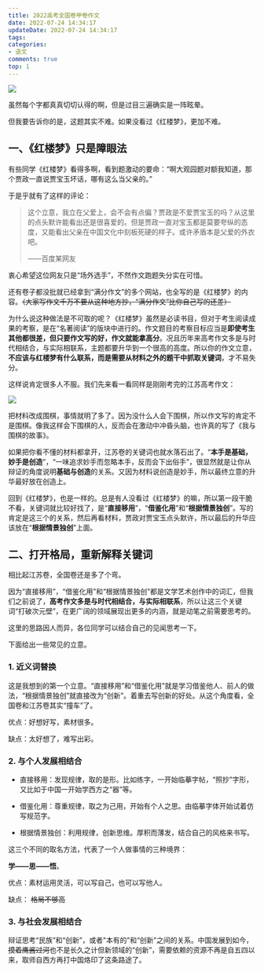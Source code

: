 ```yaml
---
title: 2022高考全国卷甲卷作文
date: 2022-07-24 14:34:17
updateDate: 2022-07-24 14:34:17
tags:
categories:
- 语文
comments: true
top: 1
---
```

![](/images/红楼梦.jpeg)

虽然每个字都真真切切认得的啊，但是过目三遍确实是一阵眩晕。

但我要告诉你的是，这题其实不难。如果没看过《红楼梦》，更加不难。

<!--more-->

## 一、《红楼梦》只是障眼法

有些同学《红楼梦》看得多啊，看到题激动的要命：“啊大观园题对额我知道，那个贾政一直说贾宝玉坏话，哪有这么当父亲的。”

于是乎就有了这样的评论：

> 这个立意，我立在父爱上，会不会有点偏？贾政是不爱贾宝玉的吗？从这里的点头默许能看出还是很喜爱的。但是贾政一直对宝玉都是莫要夸纵的态度，又能看出父亲在中国文化中刻板死硬的样子。或许矛盾本是父爱的外衣吧。
>
> ——百度某网友

衷心希望这位网友只是“场外选手”，不然作文跑题失分实在可惜。

还有卷子都没批就已经拿到“满分作文”的多个网站，也全写的是《红楼梦》的内容。~~（大家写作文千万不要从这种地方抄，“满分作文”比你自己写的还差）~~

为什么说这种做法是不可取的呢？《红楼梦》虽然是必读书目，但对于考生阅读成果的考察，是在“名著阅读”的版块中进行的。作文题目的考察目标应当是**即使考生其他都很差，但只要作文写的好，作文就能拿高分**。况且历年来高考作文多是与时代相结合，与实际相联系，主题都要升华到一个很高的高度。所以你的作文立意，**不应该与红楼梦有什么联系，而是需要从材料之外的题干中抓取关键词**，才不易失分。

这样说肯定很多人不服。我们先来看一看同样是刚刚考完的江苏高考作文：

![](/images/江苏卷.jpeg)

把材料改成围棋，事情就明了多了。因为没什么人会下围棋，所以作文写的肯定不是围棋。像我这样会下围棋的人，反而会在激动中冲昏头脑，也许真的写了《我与围棋的故事》。

如果把你看不懂的材料都拿开，江苏卷的关键词也就水落石出了。“**本手是基础，妙手是创造**”，“一味追求妙手而忽略本手，反而会下出俗手”，很显然就是让你从辩证的角度说明**基础与创造**的关系。又因为材料说创造是妙手，所以最终立意的升华最好放在创造上。

回到《红楼梦》，也是一样的。总是有人没看过《红楼梦》的嘛，所以第一段干脆不看，关键词就比较好找了，是“**直接移用**”，“**借鉴化用**”和“**根据情景独创**”。写的肯定是这三个的关系，然后再看材料，贾政对贾宝玉点头默许，所以最后的升华应该放在“**根据情景独创**”上面。

## 二、打开格局，重新解释关键词

相比起江苏卷，全国卷还是多了个弯。

因为“直接移用”，“借鉴化用”和“根据情景独创”都是文学艺术创作中的词汇，但我们之前说了，**高考作文多是与时代相结合，与实际相联系**，所以让这三个关键词“打破次元壁”，在更广阔的领域展现出更多的内涵，就是动笔之前需要思考的。

这里的思路因人而异，各位同学可以结合自己的见闻思考一下。

下面给出一些常见的立意。

### 1. 近义词替换

这是我想到的第一个立意。“直接移用”和“借鉴化用”就是学习借鉴他人、前人的做法，“根据情景独创”就直接改为“创新”。着重去写创新的好处。从这个角度看，全国卷和江苏卷其实“撞车”了。

优点：好想好写，素材很多。

缺点：太好想了，难写出彩。

### 2. 与个人发展相结合

* 直接移用：发现规律，取的是形。比如练字，一开始临摹字帖，“照抄”字形，又比如于中国一开始学西方之“器”等。

* 借鉴化用：尊重规律，取之为己用，开始有个人之思。由临摹字体开始试着仿写规范字。

* 根据情景独创：利用规律，创新思维。厚积而薄发，结合自己的风格来书写。

这三个不同的取名方法，代表了一个人做事情的三种境界：

**学——思——悟**。

优点：素材运用灵活，可以写自己，也可以写他人。

缺点： ~~格局不够高~~

### 3. 与社会发展相结合

辩证思考“民族”和“创新”，或者"本有的"和“创新”之间的关系。中国发展到如今，~~摸着鹰酱过河~~也不是长久之计但新领域的“创新”，需要依赖的资源不再是自五四以来，取师自西方再打中国烙印了这条路途了。

